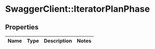 # SwaggerClient::IteratorPlanPhase

## Properties
Name | Type | Description | Notes
------------ | ------------- | ------------- | -------------


